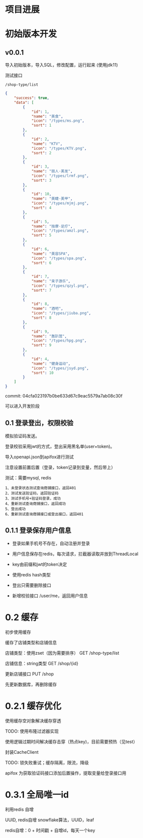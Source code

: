 # 项目进展

# 初始版本开发
## v0.0.1
导入初始版本，导入SQL，修改配置，运行起来 (使用jdk11)

测试接口
```
/shop-type/list
```

```json
{
    "success": true,
    "data": [
        {
            "id": 1,
            "name": "美食",
            "icon": "/types/ms.png",
            "sort": 1
        },
        {
            "id": 2,
            "name": "KTV",
            "icon": "/types/KTV.png",
            "sort": 2
        },
        {
            "id": 3,
            "name": "丽人·美发",
            "icon": "/types/lrmf.png",
            "sort": 3
        },
        {
            "id": 10,
            "name": "美睫·美甲",
            "icon": "/types/mjmj.png",
            "sort": 4
        },
        {
            "id": 5,
            "name": "按摩·足疗",
            "icon": "/types/amzl.png",
            "sort": 5
        },
        {
            "id": 6,
            "name": "美容SPA",
            "icon": "/types/spa.png",
            "sort": 6
        },
        {
            "id": 7,
            "name": "亲子游乐",
            "icon": "/types/qzyl.png",
            "sort": 7
        },
        {
            "id": 8,
            "name": "酒吧",
            "icon": "/types/jiuba.png",
            "sort": 8
        },
        {
            "id": 9,
            "name": "轰趴馆",
            "icon": "/types/hpg.png",
            "sort": 9
        },
        {
            "id": 4,
            "name": "健身运动",
            "icon": "/types/jsyd.png",
            "sort": 10
        }
    ]
}
```

commit: 04cfa023197b0be633d67c9eac5579a7ab08c30f

可以进入开发阶段

## 0.1 登录登出，权限校验

模拟验证码发送。

登录校验采用jwt的方式，登出采用黑名单(user+token)。

导入openapi.json到apifox进行测试

注意设置前置后置（登录，token记录到变量，然后带上）

测试：需要mysql, redis
```
1、未登录状态测试查询商铺接口，返回401
2、测试发送验证码，返回验证码
3、测试手机号+验证码登录，成功
4、重新测试查询商铺接口，返回成功
5、登出成功
6、重新测试查询商铺接口或登出接口，返回401
```

## 0.1.1 登录保存用户信息

- 登录如果手机号不存在，自动注册并登录

- 用户信息保存在redis，每次请求，拦截器读取并放到ThreadLocal

- key由前缀和jwt的token决定

- 使用redis hash类型

- 登出只需要删除接口

- 新增校验接口 /user/me，返回用户信息

# 0.2 缓存

初步使用缓存

缓存了店铺类型和店铺信息

店铺类型：使用zset（因为需要排序）
GET /shop-type/list

店铺信息：string类型
GET /shop/{id}

更新店铺接口
PUT /shop

先更新数据库，再删除缓存

# 0.2.1 缓存优化

使用缓存空对象解决缓存穿透

TODO: 使用布隆过滤器实现

使用逻辑过期时间解决缓存击穿（热点key)，目前需要预热（见test）

封装CacheClient

TODO: 锁失败重试；缓存隔离，限流，降级

apifox 为获取验证码接口添加后置操作，提取变量给登录接口用

# 0.3.1 全局唯一id

利用redis 自增

UUID, redis自增 snowflake算法，UUID，leaf

redis自增：0 + 时间戳 + 自增id，每天一个key
